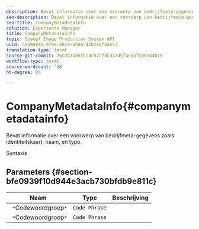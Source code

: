 ```yaml
---
description: Bevat informatie over een voorwerp van bedrijfmeta-gegevens zoals identiteitskaart, naam, en type.
seo-description: Bevat informatie over een voorwerp van bedrijfmeta-gegevens zoals identiteitskaart, naam, en type.
seo-title: CompanyMetadataInfo
solution: Experience Manager
title: CompanyMetadataInfo
topic: Scene7 Image Production System API
uuid: 5a69a995-979a-4919-a506-42b2cbfa4657
translation-type: tm+mt
source-git-commit: 7bc7b3a86fbcdc57cfdc31745fae3afc06e44b15
workflow-type: tm+mt
source-wordcount: '48'
ht-degree: 0%

---
```



# CompanyMetadataInfo{#companymetadatainfo}

Bevat informatie over een voorwerp van bedrijfmeta-gegevens zoals identiteitskaart, naam, en type.

Syntaxis

## Parameters {#section-bfe0939f10d944e3acb730bfdb9e811c}

| Naam | Type | Beschrijving |
|---|---|---|
| ` *`Codewoordgroep`*` | `Code Phrase` |  |
| ` *`Codewoordgroep`*` | `Code Phrase` |  |

